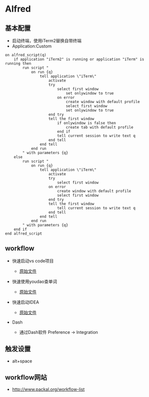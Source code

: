 # Alfred

## 基本配置

- 启动终端，使用iTerm2替换自带终端
- Application:Custom
```
on alfred_script(q)
	if application "iTerm2" is running or application "iTerm" is running then
		run script "
			on run {q}
				tell application \"iTerm\"
					activate
					try
						select first window
                     		set onlywindow to true
                		on error
                    		create window with default profile
                     		select first window
                     		set onlywindow to true
                    end try
                    tell the first window
                        if onlywindow is false then
                            create tab with default profile
                        end if
                        tell current session to write text q
                    end tell
                end tell
            end run
        " with parameters {q}
    else
        run script "
            on run {q}
                tell application \"iTerm\"
                    activate
                    try
                        select first window
                    on error
                        create window with default profile
                        select first window
                    end try
                    tell the first window
                        tell current session to write text q
                    end tell
                end tell
            end run
        " with parameters {q}
    end if
end alfred_script
```

## workflow

- 快速启动vs code项目
  - [原始文件](../things/workflow/VisualStudioCode.alfredworkflow)
  
- 快速使用youdao查单词
  - [原始文件](../things/workflow/Youdao.alfredworkflow)

- 快速启动IDEA
  - [原始文件](../things/workflow/IDEA.alfredworkflow)

- Dash
  - 通过Dash软件 Preference -> Integration

## 触发设置

- alt+space

## workflow网站

- http://www.packal.org/workflow-list